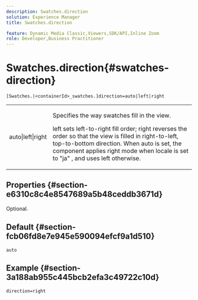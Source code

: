 ```yaml
---
description: Swatches.direction
solution: Experience Manager
title: Swatches.direction

feature: Dynamic Media Classic,Viewers,SDK/API,Inline Zoom
role: Developer,Business Practitioner
---
```


# Swatches.direction{#swatches-direction}

 `[Swatches.|<containerId>_swatches.]direction=auto|left|right`

<table id="table_8DA8AC17A6FB4EC09DC9384B812D841C"> 
 <tbody> 
  <tr> 
   <td colname="col1"> <p> <span class="codeph"> auto|left|right </span> </p> </td> 
   <td colname="col2"> <p> Specifies the way swatches fill in the view. </p> <p> <span class="codeph"> left </span> sets left-to-right fill order; <span class="codeph"> right </span> reverses the order so that the view is filled in right-to-left, top-to-bottom direction. When <span class="codeph"> auto </span> is set, the component applies right mode when locale is set to <span class="codeph"> "ja" </span>, and uses left otherwise. </p> </td> 
  </tr> 
 </tbody> 
</table>

## Properties {#section-e6310c8c4e8547689a5b48ceddb3671d}

Optional.

## Default {#section-fcb06fd8e7e945e590094efcf9a1d510}

`auto`

## Example {#section-3a188ab955c445bcb2efa3c49722c10d}

`direction=right` 
